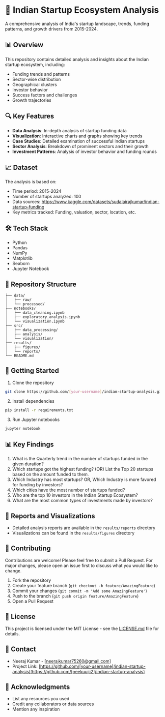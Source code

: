 # 🚀 Indian Startup Ecosystem Analysis

A comprehensive analysis of India's startup landscape, trends, funding patterns, and growth drivers from 2015-2024.

## 📊 Overview

This repository contains detailed analysis and insights about the Indian startup ecosystem, including:
- Funding trends and patterns
- Sector-wise distribution
- Geographical clusters
- Investor behavior
- Success factors and challenges
- Growth trajectories

## 🔍 Key Features

- **Data Analysis**: In-depth analysis of startup funding data
- **Visualization**: Interactive charts and graphs showing key trends
- **Case Studies**: Detailed examination of successful Indian startups
- **Sector Analysis**: Breakdown of prominent sectors and their growth
- **Investment Patterns**: Analysis of investor behavior and funding rounds

## 📈 Dataset

The analysis is based on:
- Time period: 2015-2024
- Number of startups analyzed: 100
- Data sources: https://www.kaggle.com/datasets/sudalairajkumar/indian-startup-funding
- Key metrics tracked: Funding, valuation, sector, location, etc.

## 🛠️ Tech Stack

- Python
- Pandas
- NumPy
- Matplotlib
- Seaborn
- Jupyter Notebook

## 📁 Repository Structure

```
├── data/
│   ├── raw/
│   └── processed/
├── notebooks/
│   ├── data_cleaning.ipynb
│   ├── exploratory_analysis.ipynb
│   └── visualization.ipynb
├── src/
│   ├── data_processing/
│   ├── analysis/
│   └── visualization/
├── results/
│   ├── figures/
│   └── reports/
└── README.md
```

## 🚀 Getting Started

1. Clone the repository
```bash
git clone https://github.com/[your-username]/indian-startup-analysis.git
```

2. Install dependencies
```bash
pip install -r requirements.txt
```

3. Run Jupyter notebooks
```bash
jupyter notebook
```

## 📊 Key Findings

1. What is the Quarterly trend in the number of startups funded in the given duration?
2. Which startups got the highest funding? (OR) List the Top 20 startups based on the amount funded to them.
3. Which Industry has most startups? OR, Which Industry is more favored for funding by investors?
4. Which cities have the most number of startups funded?
5. Who are the top 10 investors in the Indian Startup Ecosystem?
6. What are the most common types of investments made by investors?


## 📑 Reports and Visualizations

- Detailed analysis reports are available in the `results/reports` directory
- Visualizations can be found in the `results/figures` directory


## 🤝 Contributing

Contributions are welcome! Please feel free to submit a Pull Request. For major changes, please open an issue first to discuss what you would like to change.

1. Fork the repository
2. Create your feature branch (`git checkout -b feature/AmazingFeature`)
3. Commit your changes (`git commit -m 'Add some AmazingFeature'`)
4. Push to the branch (`git push origin feature/AmazingFeature`)
5. Open a Pull Request

## 📝 License

This project is licensed under the MIT License - see the [LICENSE.md](LICENSE.md) file for details.

## 👥 Contact

- Neeraj Kumar - [neerajkumar75260@gmail.com]
- Project Link: [https://github.com/[your-username]/indian-startup-analysis](https://github.com/[neekuujii2]/indian-startup-analysis)

## 🙏 Acknowledgments

- List any resources you used
- Credit any collaborators or data sources
- Mention any inspiration 
